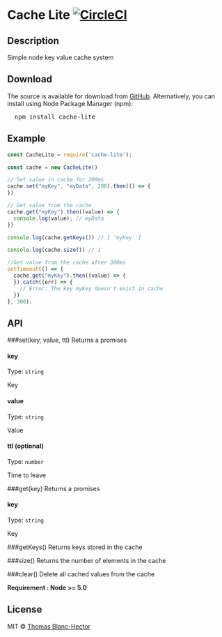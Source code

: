# Cache Lite [![CircleCI](https://circleci.com/gh/jsnomad/cache-lite.svg?style=svg)](https://circleci.com/gh/jsnomad/cache-lite)

## Description
Simple node key value cache system

## Download
The source is available for download from
[GitHub](https://github.com/jsnomad/cache-lite).
Alternatively, you can install using Node Package Manager (npm):
<pre>
  npm install cache-lite
</pre>

## Example
```js
const CacheLite = require('cache-lite');

const cache = new CacheLite()

// Set value in cache for 200ms
cache.set("myKey", "myData", 200).then(() => {
})

// Get value from the cache
cache.get("myKey").then((value) => {
  console.log(value); // myData
})

console.log(cache.getKeys()) // [ 'myKey' ]

console.log(cache.size()) // 1

//Get value from the cache after 300ms
setTimeout(() => {
  cache.get("myKey").then((value) => {
  }).catch((err) => {
    // Error: The key myKey doesn't exist in cache
  })
}, 300);

```

## API
###set(key, value, ttl)
Returns a promises
#### key

Type: `string`

Key

#### value

Type: `string`

Value

#### ttl (optional)

Type: `number`

Time to leave

###get(key)
Returns a promises
#### key

Type: `string`

Key

###getKeys()
Returns keys stored in the cache

###size()
Returns the number of elements in the cache

###clear()
Delete all cached values from the cache

**Requirement : Node >= 5.0**

## License
MIT &copy; [Thomas Blanc-Hector](https://github.com/jsnomad)

